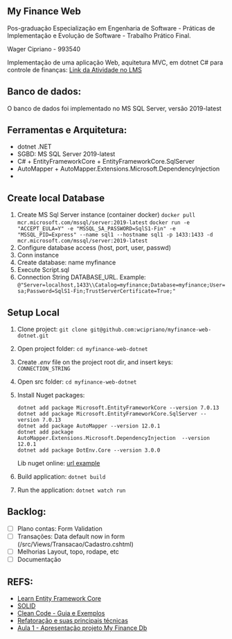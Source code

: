 ## My Finance Web

Pos-graduação Especialização em Engenharia de Software - Práticas de Implementação e Evolução de Software - Trabalho Prático Final.

Wager Cipriano - 993540

Implementação de uma aplicação Web, aquitetura MVC, em dotnet C# para controle de finanças:
[Link da Atividade no LMS](https://pucminas.instructure.com/courses/152488/discussion_topics/584975)

## Banco de dados:

O banco de dados foi implementado no MS SQL Server, versão 2019-latest

## Ferramentas e Arquitetura:

- dotnet .NET
- SGBD: MS SQL Server 2019-latest
- C# + EntityFrameworkCore + EntityFrameworkCore.SqlServer
- AutoMapper + AutoMapper.Extensions.Microsoft.DependencyInjection
-

## Create local Database

1. Create MS Sql Server instance (container docker)
   `docker pull mcr.microsoft.com/mssql/server:2019-latest`
   `docker run -e "ACCEPT_EULA=Y" -e "MSSQL_SA_PASSWORD=SqlS1-Fin" -e "MSSQL_PID=Express" --name sql1 --hostname sql1 -p 1433:1433 -d mcr.microsoft.com/mssql/server:2019-latest`
1. Configure database access (host, port, user, passwd)
1. Conn instance
1. Create database: name myfinance
1. Execute Script.sql
1. Connection String
   DATABASE_URL. Example: `@"Server=localhost,1433\\Catalog=myfinance;Database=myfinance;User=sa;Password=SqlS1-Fin;TrustServerCertificate=True;"`

## Setup Local

1. Clone project:
   `git clone git@github.com:wcipriano/myfinance-web-dotnet.git`
1. Open project folder:
   `cd myfinance-web-dotnet`
1. Create _.env_ file on the project root dir, and insert keys: `CONNECTION_STRING`
1. Open src folder:
   `cd myfinance-web-dotnet`
1. Install Nuget packages:

   ```
   dotnet add package Microsoft.EntityFrameworkCore --version 7.0.13
   dotnet add package Microsoft.EntityFrameworkCore.SqlServer --version 7.0.13
   dotnet add package AutoMapper --version 12.0.1
   dotnet add package AutoMapper.Extensions.Microsoft.DependencyInjection  --version 12.0.1
   dotnet add package DotEnv.Core --version 3.0.0
   ```

   Lib nuget online: [url example](https://www.nuget.org/packages/Microsoft.EntityFrameworkCore.SqlServer/7.0.13)

1. Build application: `dotnet build`
1. Run the application: `dotnet watch run`

## Backlog:

- [ ] Plano contas: Form Validation
- [ ] Transações: Data default now in form (/src/Views/Transacao/Cadastro.cshtml)
- [ ] Melhorias Layout, topo, rodape, etc
- [ ] Documentação

## REFS:

- [Learn Entity Framework Core](https://www.learnentityframeworkcore.com/dbcontext/)
- [SOLID](https://medium.com/desenvolvendo-com-paixao/o-que-%C3%A9-solid-o-guia-completo-para-voc%C3%AA-entender-os-5-princ%C3%ADpios-da-poo-2b937b3fc530)
- [Clean Code - Guia e Exemplos](https://balta.io/artigos/clean-code)
- [Refatoração e suas principais técnicas](https://blog.geekhunter.com.br/refatoracao/)
- [Aula 1 - Apresentação projeto My Finance Db](https://pucminas.instructure.com/courses/152488/pages/aula-1?module_item_id=3366815)

